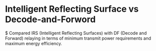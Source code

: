 # Intelligent Reflecting Surface vs Decode-and-Forword

$ Compared IRS (Intelligent Reflecting Surfaces) with DF (Decode and Forward) relaying in terms of minimum transmit power requirements and maximum energy efficiency.
